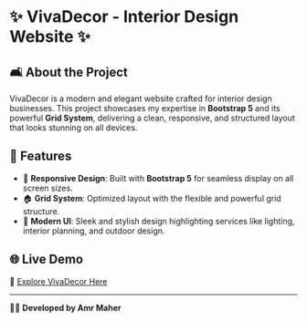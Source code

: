 # ✨ VivaDecor - Interior Design Website ✨  

## 🛋️ About the Project  
VivaDecor is a modern and elegant website crafted for interior design businesses. This project showcases my expertise in **Bootstrap 5** and its powerful **Grid System**, delivering a clean, responsive, and structured layout that looks stunning on all devices.  

## 🚀 Features  
- 🌟 **Responsive Design**: Built with **Bootstrap 5** for seamless display on all screen sizes.  
- 🏠 **Grid System**: Optimized layout with the flexible and powerful grid structure.  
- 🎨 **Modern UI**: Sleek and stylish design highlighting services like lighting, interior planning, and outdoor design.  

## 🌐 Live Demo  
🔗 [Explore VivaDecor Here](https://amrr-maherr.github.io/Interior-Design/)  

---

👨‍💻 **Developed by Amr Maher**  

